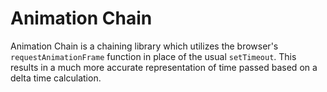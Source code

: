 # Animation Chain

Animation Chain is a chaining library which utilizes the browser's `requestAnimationFrame` function in place of the usual `setTimeout`. This results in a much more accurate representation of time passed based on a delta time calculation.

